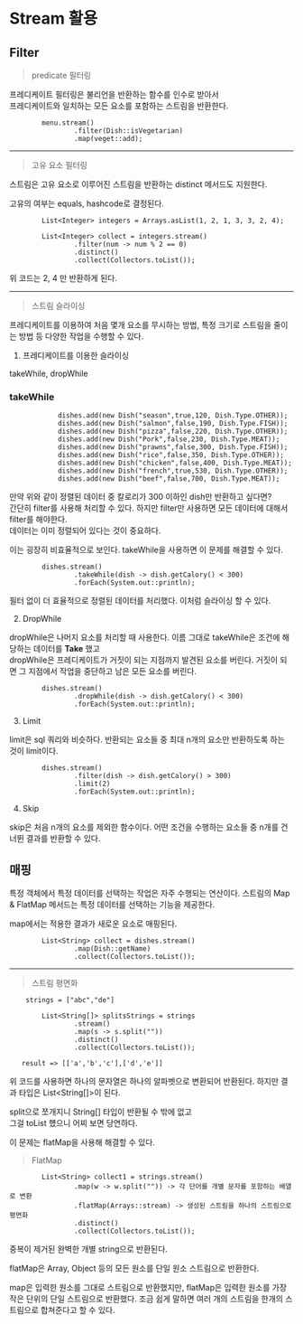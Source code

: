 <h1>Stream 활용</h1>

<h2>Filter</h2>

> predicate 필터링

프레디케이트 필터링은 불리언을 반환하는 함수를 인수로 받아서\
프레디케이트와 일치하는 모든 요소를 포함하는 스트림을 반환한다.

```aidl
        menu.stream()
                .filter(Dish::isVegetarian)
                .map(veget::add);
```
<hr>

> 고유 요소 필터링

스트림은 고유 요소로 이루어진 스트림을 반환하는 distinct 메서드도 지원한다.

고유의 여부는 equals, hashcode로 결정된다.

```aidl
        List<Integer> integers = Arrays.asList(1, 2, 1, 3, 3, 2, 4);

        List<Integer> collect = integers.stream()
                .filter(num -> num % 2 == 0)
                .distinct()
                .collect(Collectors.toList());
```

위 코드는 2, 4 만 반환하게 된다.

<hr>

> 스트림 슬라이싱

프레디케이트를 이용하여 처음 몇개 요소를 무시하는 방법, 특정 크기로 스트림을 줄이는 방법 등 다양한 
작업을 수행할 수 있다.

1. 프레디케이트를 이용한 슬라이싱 

takeWhile, dropWhile

<h3>takeWhile</h3>

```aidl
            dishes.add(new Dish("season",true,120, Dish.Type.OTHER));
            dishes.add(new Dish("salmon",false,190, Dish.Type.FISH));
            dishes.add(new Dish("pizza",false,220, Dish.Type.OTHER));
            dishes.add(new Dish("Pork",false,230, Dish.Type.MEAT));
            dishes.add(new Dish("prawns",false,300, Dish.Type.FISH));
            dishes.add(new Dish("rice",false,350, Dish.Type.OTHER));
            dishes.add(new Dish("chicken",false,400, Dish.Type.MEAT));
            dishes.add(new Dish("french",true,530, Dish.Type.OTHER));
            dishes.add(new Dish("beef",false,700, Dish.Type.MEAT));
```

만약 위와 같이 정렬된 데이터 중 칼로리가 300 이하인 dish만 반환하고 싶다면?\
간단히 filter를 사용해 처리할 수 있다. 하지만 filter만 사용하면 모든 데이터에 대해서 filter를 해야한다.\
데이터는 이미 정렬되어 있다는 것이 중요하다.

이는 굉장히 비효율적으로 보인다. 
takeWhile을 사용하면 이 문제를 해결할 수 있다.

```aidl
        dishes.stream()
                .takeWhile(dish -> dish.getCalory() < 300)
                .forEach(System.out::println);
```
필터 없이 더 효율적으로 정렬된 데이터를 처리했다.
이처럼 슬라이싱 할 수 있다.

2. DropWhile 

dropWhile은 나머지 요소를 처리할 때 사용한다.
이름 그대로 takeWhile은 조건에 해당하는 데이터를 **Take** 했고\
dropWhile은 프레디케이트가 거짓이 되는 지점까지 발견된 요소를 버린다.
거짓이 되면 그 지점에서 작업을 중단하고 남은 모든 요소를 버린다.

```aidl
        dishes.stream()
                .dropWhile(dish -> dish.getCalory() < 300)
                .forEach(System.out::println);
```

3. Limit

limit은 sql 쿼리와 비슷하다.
반환되는 요소들 중 최대 n개의 요소만 반환하도록 하는 것이 limit이다.

```aidl
        dishes.stream()
                .filter(dish -> dish.getCalory() > 300)
                .limit(2)
                .forEach(System.out::println);
```

4. Skip

skip은 처음 n개의 요소를 제외한 함수이다.
어떤 조건을 수행하는 요소들 중 n개를 건너뛴 결과를 반환할 수 있다.

<h2>매핑</h2>

특정 객체에서 특정 데이터를 선택하는 작업은 자주 수행되는 연산이다.
스트림의 Map & FlatMap 메서드는 특정 데이터를 선택하는 기능을 제공한다.

map에서는 적용한 결과가 새로운 요소로 매핑된다.

```aidl
        List<String> collect = dishes.stream()
                .map(Dish::getName)
                .collect(Collectors.toList());

```
<hr>

> 스트림 평면화

```
    strings = ["abc","de"]
    
        List<String[]> splitsStrings = strings
                .stream()
                .map(s -> s.split(""))
                .distinct()
                .collect(Collectors.toList());
                
   result => [['a','b','c'],['d','e']]
```

위 코드를 사용하면 하나의 문자열은 하나의 알파벳으로 변환되어 반환된다.
하지만 결과 타입은 List<String[]>이 된다.

split으로 쪼개지니 String[] 타입이 반환될 수 밖에 없고\
그걸 toList 헀으니 어찌 보면 당연하다. 

이 문제는 flatMap을 사용해 해결할 수 있다.

> FlatMap 

```aidl
        List<String> collect1 = strings.stream()
                .map(w -> w.split("")) -> 각 단어를 개별 문자를 포함하는 배열로 변환
                .flatMap(Arrays::stream) -> 생성된 스트림을 하나의 스트림으로 평면화
                .distinct()
                .collect(Collectors.toList());
```

중복이 제거된 완벽한 개별 string으로 반환된다.

flatMap은 Array, Object 등의 모든 원소를 단일 원소 스트림으로 반환한다.

map은 입력한 원소를 그대로 스트림으로 반환했지만, flatMap은 입력한 원소를 가장 작은 단위의 단일 스트림으로
반환했다.
조금 쉽게 말하면 여러 개의 스트림을 한개의 스트림으로 합쳐준다고 할 수 있다.


